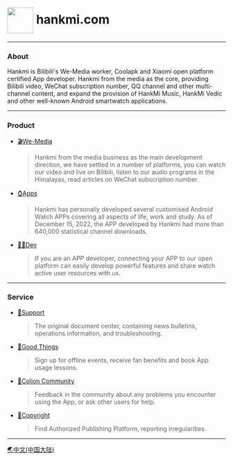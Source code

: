 # <img src="favicon.ico" width="60" height="60" align="center" /> hankmi.com  
  
***
   
### About
Hankmi is Bilibili's We-Media worker, Coolapk and Xiaomi open platform certified App developer. Hankmi from the media as the core, providing Bilibili video, WeChat subscription number, QQ channel and other multi-channel content, and expand the provision of HankMi Music, HankMi Vedic and other well-known Android smartwatch applications.  

***

### Product

* [🎬We-Media](https://www.hankmi.com/en/media)
  > Hankmi from the media business as the main development direction, we have settled in a number of platforms, you can watch our video and live on Bilibili, listen to our audio programs in the Himalayas, read articles on WeChat subscription number.  
  
* [⌚Apps ](https://www.hankmi.com/en/service_not_available)
  > Hankmi has personally developed several customised Android Watch APPs covering all aspects of life, work and study. As of December 15, 2022, the APP developed by Hankmi had more than 640,000 statistical channel downloads.  
  
* [🧑‍💻Dev](https://www.hankmi.com/en/service_not_available)
    > If you are an APP developer, connecting your APP to our open platform can easily develop powerful features and share watch active user resources with us.  

***

### Service

* [📰Support](https://www.hankmi.com/en/support)
  > The original document center, containing news bulletins, operations information, and troubleshooting.  
  
* [🎁Good Things](https://www.hankmi.com/en/service_not_available)
  > Sign up for offline events, receive fan benefits and book App usage lessons.  
  
* [👥Colion Community](https://www.hankmi.com/en/community)
  > Feedback in the community about any problems you encounter using the App, or ask other users for help.  
  
* [📃Copyright](https://www.hankmi.com/en/service_not_available)
  > Find Authorized Publishing Platform, reporting irregularities.  

***

[🌏中文(中国大陆)](https://www.hankmi.com)
